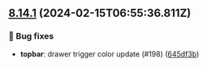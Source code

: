 ## [8.14.1](https://github.com/AxisCommunications/fluent-components/compare/1f9024e660d63c5998ffe8a9d5a34baf1d9a7a40..645df3b7f497dbf72e12509db5003b5eb9ac15f9) (2024-02-15T06:55:36.811Z)

### 🐛 Bug fixes

  - **topbar**: drawer trigger color update (#198) ([645df3b](https://github.com/AxisCommunications/fluent-components/commit/645df3b7f497dbf72e12509db5003b5eb9ac15f9))
